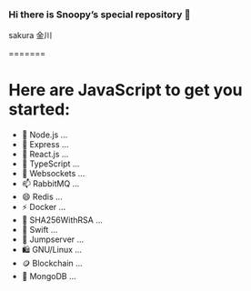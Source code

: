 
### Hi there is Snoopy’s special repository 👋
sakura 金川
<!--

-->
=======
# Here are JavaScript to get you started:
- 🔭 Node.js ...
- 🥝 Express ...
- 👯 React.js ...
- 🤔 TypeScript ...
- 💬 Websockets ...
- 📫 RabbitMQ ...
- 😄 Redis ...
- ⚡  Docker ...
- 📿 SHA256WithRSA ...
- 👠 Swift ...
- 🎷 Jumpserver ...
- 🛍️ GNU/Linux ...
- 🪙 Blockchain ... 
- 🌱 MongoDB ... 

